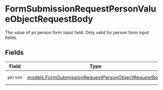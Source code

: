 # FormSubmissionRequestPersonValueObjectRequestBody

The value of an person form input field. Only valid for person form input fields.


## Fields

| Field                                                                                                            | Type                                                                                                             | Required                                                                                                         | Description                                                                                                      |
| ---------------------------------------------------------------------------------------------------------------- | ---------------------------------------------------------------------------------------------------------------- | ---------------------------------------------------------------------------------------------------------------- | ---------------------------------------------------------------------------------------------------------------- |
| `person`                                                                                                         | [models.FormSubmissionRequestPersonObjectRequestBody](../models/formsubmissionrequestpersonobjectrequestbody.md) | :heavy_check_mark:                                                                                               | Person object.                                                                                                   |